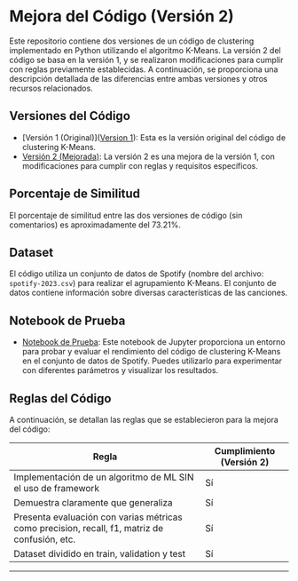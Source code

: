 # Mejora del Código (Versión 2)

Este repositorio contiene dos versiones de un código de clustering implementado en Python utilizando el algoritmo K-Means. La versión 2 del código se basa en la versión 1, y se realizaron modificaciones para cumplir con reglas previamente establecidas. A continuación, se proporciona una descripción detallada de las diferencias entre ambas versiones y otros recursos relacionados.

## Versiones del Código

- [Versión 1 (Original)](<a href=https://github.com/SergioGonzalez24/IA-TEC/blob/main/Uresti/Modulo2/Modelo_version_1.py>Version 1</a>): Esta es la versión original del código de clustering K-Means.
- [Versión 2 (Mejorada)](Modelo_version_2.py): La versión 2 es una mejora de la versión 1, con modificaciones para cumplir con reglas y requisitos específicos.

## Porcentaje de Similitud

El porcentaje de similitud entre las dos versiones de código (sin comentarios) es aproximadamente del 73.21%. 

## Dataset

El código utiliza un conjunto de datos de Spotify (nombre del archivo: `spotify-2023.csv`) para realizar el agrupamiento K-Means. El conjunto de datos contiene información sobre diversas características de las canciones.

## Notebook de Prueba

- [Notebook de Prueba](test.ipynb): Este notebook de Jupyter proporciona un entorno para probar y evaluar el rendimiento del código de clustering K-Means en el conjunto de datos de Spotify. Puedes utilizarlo para experimentar con diferentes parámetros y visualizar los resultados.

## Reglas del Código

A continuación, se detallan las reglas que se establecieron para la mejora del código:

| Regla                                                           | Cumplimiento (Versión 2) |
|-----------------------------------------------------------------|--------------------------|
| Implementación de un algoritmo de ML SIN el uso de framework   | Sí                       |
| Demuestra claramente que generaliza                              | Sí                       |
| Presenta evaluación con varias métricas como precision, recall, f1, matriz de confusión, etc. | Sí |
| Dataset dividido en train, validation y test                      | Sí                       |



---


```

```
